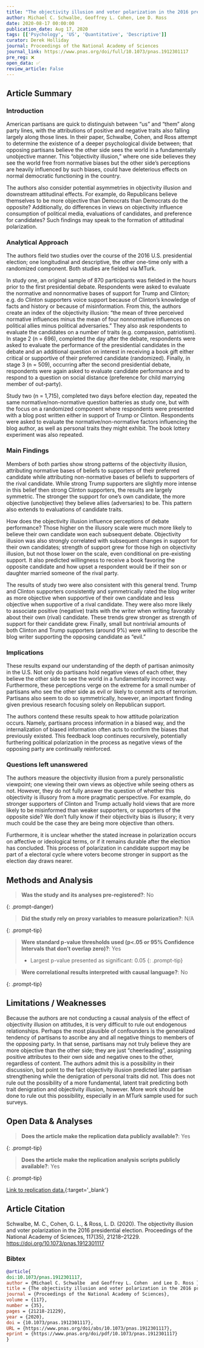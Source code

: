 ```yaml
---
title: "The objectivity illusion and voter polarization in the 2016 presidential election"
author: Michael C. Schwalbe, Geoffrey L. Cohen, Lee D. Ross
date: 2020-08-17 00:00:00
publication_date: Aug 17, 2020
tags: [['Psychology', 'US', 'Quantitative', 'Descriptive']]
curator: Derek Holliday
journal: Proceedings of the National Academy of Sciences
journal_link: https://www.pnas.org/doi/full/10.1073/pnas.1912301117
pre_reg: ❌
open_data: ✅
review_article: False
---
```


## Article Summary

### Introduction ###
American partisans are quick to distinguish between “us” and “them” along party lines, with the attributions of positive and negative traits also falling largely along those lines. In their paper, Schwalbe, Cohen, and Ross attempt to determine the existence of a deeper psychological divide between; that opposing partisans believe the other side sees the world in a fundamentally unobjective manner. This “objectivity illusion,” where one side believes they see the world free from normative biases but the other side’s perceptions are heavily influenced by such biases, could have deleterious effects on normal democratic functioning in the country.

The authors also consider potential asymmetries in objectivity illusion and downstream attitudinal effects. For example, do Republicans believe themselves to be more objective than Democrats than Democrats do the opposite? Additionally, do differences in views on objectivity influence consumption of political media, evaluations of candidates, and preference for candidates? Such findings may speak to the formation of attitudinal polarization.

### Analytical Approach ###
The authors field two studies over the course of the 2016 U.S. presidential election; one longitudinal and descriptive, the other one-time only with a randomized component. Both studies are fielded via MTurk.

In study one, an original sample of 870 participants was fielded in the hours prior to the first presidential debate. Respondents were asked to evaluate the normative and nonnormative bases of support for Trump and Clinton; e.g. do Clinton supporters voice support because of Clinton’s knowledge of facts and history or because of misinformation. From this, the authors create an index of the objectivity illusion: “the mean of three perceived normative influences minus the mean of four nonnormative influences on political allies minus political adversaries.” They also ask respondents to evaluate the candidates on a number of traits (e.g. compassion, patriotism). In stage 2 (n = 696), completed the day after the debate, respondents were asked to evaluate the performance of the presidential candidates in the debate and an additional question on interest in receiving a book gift either critical or supportive of their preferred candidate (randomized). Finally, in stage 3 (n = 509), occurring after the second presidential debate, respondents were again asked to evaluate candidate performance and to respond to a question on social distance (preference for child marrying member of out-party).

Study two (n = 1,715), completed two days before election day, repeated the same normative/non-normative question batteries as study one, but with the focus on a randomized component where respondents were presented with a blog post written either in support of Trump or Clinton. Respondents were asked to evaluate the normative/non-normative factors influencing the blog author, as well as personal traits they might exhibit. The book lottery experiment was also repeated.

### Main Findings ###
Members of both parties show strong patterns of the objectivity illusion, attributing normative bases of beliefs to supporters of their preferred candidate while attributing non-normative bases of beliefs to supporters of the rival candidate. While strong Trump supporters are slightly more intense in this belief then strong Clinton supporters, the results are largely symmetric. The stronger the support for one’s own candidate, the more objective (unobjective) they believe allies (adversaries) to be. This pattern also extends to evaluations of candidate traits.

How does the objectivity illusion influence perceptions of debate performance? Those higher on the illusory scale were much more likely to believe their own candidate won each subsequent debate. Objectivity illusion was also strongly correlated with subsequent changes in support for their own candidates; strength of support grew for those high on objectivity illusion, but not those lower on the scale, even conditional on pre-existing support. It also predicted willingness to receive a book favoring the opposite candidate and how upset a respondent would be if their son or daughter married someone of the rival party.

The results of study two were also consistent with this general trend. Trump and Clinton supporters consistently and symmetrically rated the blog writer as more objective when supportive of their own candidate and less objective when supportive of a rival candidate. They were also more likely to associate positive (negative) traits with the writer when writing favorably about their own (rival) candidate. These trends grew stronger as strength of support for their candidate grew. Finally, small but nontrivial amounts of both Clinton and Trump supporters (around 9%) were willing to describe the blog writer supporting the opposing candidate as “evil.”

### Implications ###
These results expand our understanding of the depth of partisan animosity in the U.S. Not only do partisans hold negative views of each other, they believe the other side to see the world in a fundamentally incorrect way. Furthermore, these perceptions verge on the extreme for a small number of partisans who see the other side as evil or likely to commit acts of terrorism. Partisans also seem to do so symmetrically, however, an important finding given previous research focusing solely on Republican support.

The authors contend these results speak to how attitude polarization occurs. Namely, partisans process information in a biased way, and the internalization of biased information often acts to confirm the biases that previously existed. This feedback loop continues recursively, potentially furthering political polarization in the process as negative views of the opposing party are continually reinforced. 

### Questions left unanswered ###
The authors measure the objectivity illusion from a purely personalistic viewpoint; one viewing their own views as objective while seeing others as not. However, they do not fully answer the question of whether this objectivity is illusory from a more pragmatic perspective. For example, do stronger supporters of Clinton and Trump actually hold views that are more likely to be misinformed than weaker supporters, or supporters of the opposite side? We don’t fully know if their objectivity bias is illusory; it very much could be the case they are being more objective than others.

Furthermore, it is unclear whether the stated increase in polarization occurs on affective or ideological terms, or if it remains durable after the election has concluded. This process of polarization in candidate support may be part of a electoral cycle where voters become stronger in support as the election day draws nearer.


## Methods and Analysis

> **Was the study and its analyses pre-registered?**: No
> 
{: .prompt-danger}

> **Did the study rely on proxy variables to measure polarization?**: N/A
> 
> 
> 
{: .prompt-tip}


> **Were standard p-value thresholds used (p<.05 or 95% Confidence Intervals that don’t overlap zero)?**: Yes
> 
> - Largest p-value presented as significant: 0.05
{: .prompt-tip}

> **Were correlational results interpreted with causal language?**: No
> 
{: .prompt-tip}

## Limitations / Weaknesses

Because the authors are not conducting a causal analysis of the effect of objectivity illusion on attitudes, it is very difficult to rule out endogenous relationships. Perhaps the most plausible of confounders is the generalized tendency of partisans to ascribe any and all negative things to members of the opposing party. In that sense, partisans may not truly believe they are more objective than the other side; they are just “cheerleading”, assigning positive attributes to their own side and negative ones to the other, regardless of content. The authors admit this is a possibility in their discussion, but point to the fact objectivity illusion predicted later partisan strengthening while the denigration of personal traits did not. This does not rule out the possibility of a more fundamental, latent trait predicting both trait denigration and objectivity illusion, however. More work should be done to rule out this possibility, especially in an MTurk sample used for such surveys.

## Open Data & Analyses

> **Does the article make the replication data publicly available?**: Yes
> 
{: .prompt-tip}

> **Does the article make the replication analysis scripts publicly available?**: Yes
> 
{: .prompt-tip}


[Link to replication data.](https://osf.io/w48f5/){:target='_blank'}

## Article Citation

Schwalbe, M. C., Cohen, G. L., &amp; Ross, L. D. (2020). The objectivity illusion and voter polarization in the 2016 presidential election. Proceedings of the National Academy of Sciences, 117(35), 21218–21229. https://doi.org/10.1073/pnas.1912301117

### Bibtex

```bibtex
@article{
doi:10.1073/pnas.1912301117,
author = {Michael C. Schwalbe  and Geoffrey L. Cohen  and Lee D. Ross },
title = {The objectivity illusion and voter polarization in the 2016 presidential election},
journal = {Proceedings of the National Academy of Sciences},
volume = {117},
number = {35},
pages = {21218-21229},
year = {2020},
doi = {10.1073/pnas.1912301117},
URL = {https://www.pnas.org/doi/abs/10.1073/pnas.1912301117},
eprint = {https://www.pnas.org/doi/pdf/10.1073/pnas.1912301117}
}

```